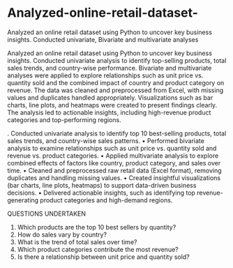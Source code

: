 # Analyzed-online-retail-dataset-
 Analyzed an online retail dataset using Python to uncover key business insights. Conducted univariate, Bivariate and multivariate analyses

Analyzed an online retail dataset using Python to uncover key business insights. Conducted univariate analysis to identify top-selling products, total sales trends, and country-wise performance. Bivariate and multivariate analyses were applied to explore relationships such as unit price vs. quantity sold and the combined impact of country and product category on revenue. The data was cleaned and preprocessed from Excel, with missing values and duplicates handled appropriately. Visualizations such as bar charts, line plots, and heatmaps were created to present findings clearly. The analysis led to actionable insights, including high-revenue product categories and top-performing regions.

 . Conducted univariate analysis to identify top 10 best-selling products, total sales trends, and country-wise sales patterns.
	•	Performed bivariate analysis to examine relationships such as unit price vs. quantity sold and revenue vs. product categories.
	•	Applied multivariate analysis to explore combined effects of factors like country, product category, and sales over time.
	•	Cleaned and preprocessed raw retail data (Excel format), removing duplicates and handling missing values.
	•	Created insightful visualizations (bar charts, line plots, heatmaps) to support data-driven business decisions.
	•	Delivered actionable insights, such as identifying top revenue-generating product categories and high-demand regions.

QUESTIONS UNDERTAKEN
1. Which products are the top 10 best sellers by quantity?
2. How do sales vary by country?
3. What is the trend of total sales over time?
4. Which product categories contribute the most revenue?
5. Is there a relationship between unit price and quantity sold?


